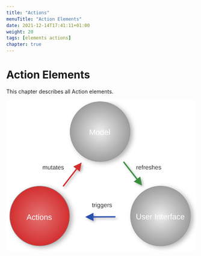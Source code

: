 ```yaml
---
title: "Actions"
menuTitle: "Action Elements"
date: 2021-12-14T17:41:11+01:00
weight: 20
tags: [elements actions]
chapter: true
---
```


# Action Elements

This chapter describes all Action elements.

![Fore Model](/images/actions.svg)





